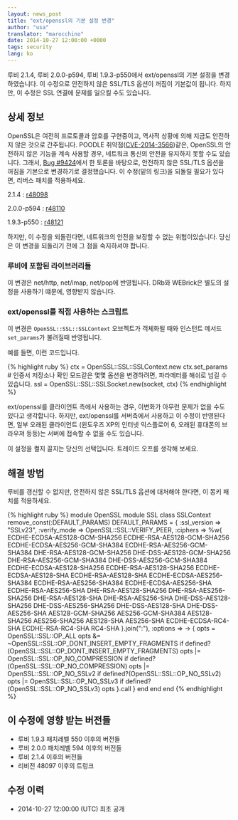 ```yaml
---
layout: news_post
title: "ext/openssl의 기본 설정 변경"
author: "usa"
translator: "marocchino"
date: 2014-10-27 12:00:00 +0000
tags: security
lang: ko
---
```


루비 2.1.4, 루비 2.0.0-p594, 루비 1.9.3-p550에서 ext/openssl의 기본 설정을
변경하였습니다.
이 수정으로 안전하지 않은 SSL/TLS 옵션이 꺼짐이 기본값이 됩니다.
하지만, 이 수정은 SSL 연결에 문제를 일으킬 수도 있습니다.

## 상세 정보

OpenSSL은 여전히 프로토콜과 암호를 구현중이고, 역사적 상황에 의해 지금도 안전하지 않은 것으로 간주됩니다.
POODLE 취약점([CVE-2014-3566](http://cve.mitre.org/cgi-bin/cvename.cgi?name=CVE-2014-3566))같은,
OpenSSL의 안전하지 않은 기능을 계속 사용할 경우,
네트워크 통신의 안전을 유지하지 못할 수도 있습니다.
그래서, [Bug #9424](https://bugs.ruby-lang.org/issues/9424)에서 한 토론을 바탕으로,
안전하지 않은 SSL/TLS 옵션을 꺼짐을 기본으로 변경하기로 결정했습니다.
이 수정(밑의 링크)을 되돌릴 필요가 있다면, 리버스 패치를 적용하세요.

2.1.4
: [r48098](http://svn.ruby-lang.org/cgi-bin/viewvc.cgi?revision=48098&view=revision)

2.0.0-p594
: [r48110](http://svn.ruby-lang.org/cgi-bin/viewvc.cgi?revision=48110&view=revision)

1.9.3-p550
: [r48121](http://svn.ruby-lang.org/cgi-bin/viewvc.cgi?revision=48121&view=revision)

하지만, 이 수정을 되돌린다면, 네트워크의 안전을 보장할 수 없는 위험이있습니다.
당신은 이 변경을 되돌리기 전에 그 점을 숙지하셔야 합니다.

### 루비에 포함된 라이브러리들

이 변경은 net/http, net/imap, net/pop에 반영됩니다.
DRb와 WEBrick은 별도의 설정을 사용하기 떄문에, 영향받지 않습니다.

### ext/openssl를 직접 사용하는 스크립트

이 변경은 `OpenSSL::SSL::SSLContext` 오브젝트가 객체화될 때와 인스턴트 메서드 `set_params`가 불려질때 반영됩니다.

예를 들면, 이런 코드입니다.

{% highlight ruby %}
ctx = OpenSSL::SSL::SSLContext.new
ctx.set_params  # 인증서 저장소나 확인 모드같은 몇몇 옵션을 변경하려면, 파라메터를 해쉬로 넘길 수 있습니다.
ssl = OpenSSL::SSL::SSLSocket.new(socket, ctx)
{% endhighlight %}

ext/openssl를 클라이언트 측에서 사용하는 경우, 이변화가 아무런 문제가 없을 수도
있다고 생각합니다.
하지만, ext/openssl를 서버측에서 사용하고 이 수정이 반영된다면, 일부 오래된
클라이언트 (윈도우즈 XP의 인터넷 익스플로어 6, 오래된 휴대폰의 브라우져 등등)는
서버에 접속할 수 없을 수도 있습니다.

이 설정을 켤지 끌지는 당신의 선택입니다. 트레이드 오프를 생각해 보세요.

## 해결 방법

루비를 갱신할 수 없지만, 안전하지 않은 SSL/TLS 옵션에 대처해야 한다면, 이 몽키
패치를 적용하세요.

{% highlight ruby %}
module OpenSSL
  module SSL
    class SSLContext
      remove_const(:DEFAULT_PARAMS)
      DEFAULT_PARAMS = {
        :ssl_version => "SSLv23",
        :verify_mode => OpenSSL::SSL::VERIFY_PEER,
        :ciphers => %w{
          ECDHE-ECDSA-AES128-GCM-SHA256
          ECDHE-RSA-AES128-GCM-SHA256
          ECDHE-ECDSA-AES256-GCM-SHA384
          ECDHE-RSA-AES256-GCM-SHA384
          DHE-RSA-AES128-GCM-SHA256
          DHE-DSS-AES128-GCM-SHA256
          DHE-RSA-AES256-GCM-SHA384
          DHE-DSS-AES256-GCM-SHA384
          ECDHE-ECDSA-AES128-SHA256
          ECDHE-RSA-AES128-SHA256
          ECDHE-ECDSA-AES128-SHA
          ECDHE-RSA-AES128-SHA
          ECDHE-ECDSA-AES256-SHA384
          ECDHE-RSA-AES256-SHA384
          ECDHE-ECDSA-AES256-SHA
          ECDHE-RSA-AES256-SHA
          DHE-RSA-AES128-SHA256
          DHE-RSA-AES256-SHA256
          DHE-RSA-AES128-SHA
          DHE-RSA-AES256-SHA
          DHE-DSS-AES128-SHA256
          DHE-DSS-AES256-SHA256
          DHE-DSS-AES128-SHA
          DHE-DSS-AES256-SHA
          AES128-GCM-SHA256
          AES256-GCM-SHA384
          AES128-SHA256
          AES256-SHA256
          AES128-SHA
          AES256-SHA
          ECDHE-ECDSA-RC4-SHA
          ECDHE-RSA-RC4-SHA
          RC4-SHA
        }.join(":"),
        :options => -> {
          opts = OpenSSL::SSL::OP_ALL
          opts &= ~OpenSSL::SSL::OP_DONT_INSERT_EMPTY_FRAGMENTS if defined?(OpenSSL::SSL::OP_DONT_INSERT_EMPTY_FRAGMENTS)
          opts |= OpenSSL::SSL::OP_NO_COMPRESSION if defined?(OpenSSL::SSL::OP_NO_COMPRESSION)
          opts |= OpenSSL::SSL::OP_NO_SSLv2 if defined?(OpenSSL::SSL::OP_NO_SSLv2)
          opts |= OpenSSL::SSL::OP_NO_SSLv3 if defined?(OpenSSL::SSL::OP_NO_SSLv3)
          opts
        }.call
      }
    end
  end
end
{% endhighlight %}

## 이 수정에 영향 받는 버전들

* 루비 1.9.3 패치레벨 550 이후의 버전들
* 루비 2.0.0 패치레벨 594 이후의 버전들
* 루비 2.1.4 이후의 버전들
* 리비전 48097 이후의 트렁크

## 수정 이력

* 2014-10-27 12:00:00 (UTC) 최초 공개
